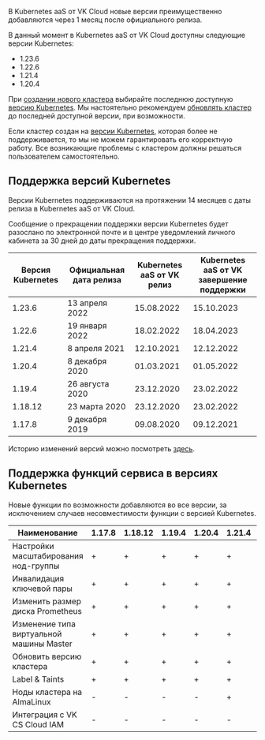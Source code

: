 В Kubernetes aaS от VK Cloud новые версии преимущественно добавляются через 1 месяц после официального релиза.

В данный момент в Kubernetes aaS от VK Cloud доступны следующие версии Kubernetes:

- 1.23.6
- 1.22.6
- 1.21.4
- 1.20.4

При [создании нового кластера](../../../k8s-clusters/create-k8s) выбирайте последнюю доступную [версию Kubernetes](#k8s-versions-list). Мы настоятельно рекомендуем [обновлять кластер](../../../k8s-clusters/update-k8s) до последней доступной версии, при возможности.

Если кластер создан на [версии Kubernetes](#k8s-versions-list), которая более не поддерживается, то мы не можем гарантировать его корректную работу. Все возникающие проблемы с кластером должны решаться пользователем самостоятельно.

## Поддержка версий Kubernetes

Версии Kubernetes поддерживаются на протяжении 14 месяцев с даты релиза в Kubernetes aaS от VK Cloud.

Сообщение о прекращении поддержки версии Kubernetes будет разослано по электронной почте и в центре уведомлений личного кабинета за 30 дней до даты прекращения поддержки.

|Версия Kubernetes|Официальная дата релиза|Kubernetes aaS от VK релиз|Kubernetes aaS от VK завершение поддержки|
|------|------|------|-------|
|1.23.6|13 апреля 2022|15.08.2022|15.10.2023|
|1.22.6|19 января 2022|18.02.2022|18.04.2023|
|1.21.4|8 апреля 2021|12.10.2021|12.12.2022|
|1.20.4|8 декабря 2020|01.03.2021|01.05.2022|
|1.19.4|26 августа 2020|23.12.2020|23.02.2022|
|1.18.12|23 марта 2020|23.12.2020|23.02.2022|
|1.17.8|9 декабря 2019|09.08.2020|09.12.2021|

Историю изменений версий можно посмотреть [здесь](k8s-version-changelog).

## Поддержка функций сервиса в версиях Kubernetes

Новые функции по возможности добавляются во все версии, за исключением случаев несовместимости функции с версией Kubernetes.

| Наименование                             | 1.17.8 | 1.18.12 | 1.19.4 | 1.20.4 | 1.21.4 | 1.22.6 | 1.23.6 |
| ---------------------------------------- | ------ | ------- | ------ | ------ | ------ | ------ | ------ |
| Настройки масштабирования нод-группы     | +      | +       | +      | +      | +      | +      |+ |
| Инвалидация ключевой пары                | +      | +       | +      | +      | +      | +      |+ |
| Изменить размер диска Prometheus         | +      | +       | +      | +      | +      | +      |+ |
| Изменение типа виртуальной машины Master | +      | +       | +      | +      | +      | +      |+ |
| Обновить версию кластера                 | +      | +       | +      | +      | +      | +      |+ |
| Label & Taints                           | +      | +       | +      | +      | +      | +      |+ |
| Ноды кластера на AlmaLinux               | -      | -       | -      | -      | +      | +      |+ |
| Интеграция с VK CS Cloud IAM             | -      | -       | -      | -      | -      | -      | + |
